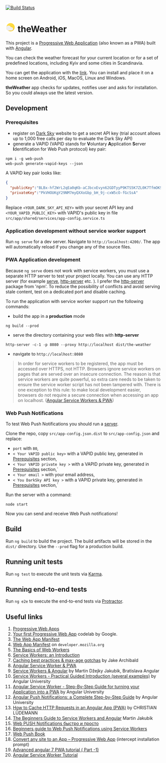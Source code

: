 [![Build Status](https://travis-ci.com/nodm/the-weather.svg?branch=master)](https://travis-ci.com/nodm/the-weather)


# ![logo](src/assets/icons/icon-32x32.png) theWeather

This project is a [Progressive Web Application](https://en.wikipedia.org/wiki/Progressive_web_application) (also known as a PWA) built with [Angular](https://angular.io).

You can check the weather forecast for your current location or for a set of predefined locations, including Kyiv and some cities in Scandinavia.

You can get the application with the [link](https://nodm.github.io/the-weather). You can install and place it on a home screen on Android, iOS, MacOS, Linux and Windows.  

**theWeather** app checks for updates, notifies user and asks for installation. So you could always use the latest version.

## Development

### Prerequisites
* register on [Dark Sky](https://darksky.net/dev) website to get a secret API key (trial account allows up to 1,000 free calls per day to evaluate the Dark Sky API)
* generate a VAPID (VAPID stands for **V**oluntary **A**pplication **S**erver **I**dentification for Web Push protocol) key pair:
```shell script
npm i -g web-push
web-push generate-vapid-keys --json
```
A VAPID key pair looks like:
```json
{
  "publicKey":"BLBx-hf2WrL2qEa0qKb-aCJbcxEvyn62GDTyyP9KTS5K7ZL0K7TfmOKSPqp8vQF0DaG8hpSBknz_x3qf5F4iEFo",
  "privateKey":"PkVHOUKgY29NM7myQXXoGbp_bH_9j-cxW5cO-fGcSsA"
}
```

Replace `<YOUR_DARK_SKY_API_KEY>` with your secret API key and `<YOUR_VAPID_PUBLIC_KEY>` with VAPID's public key in file `src/app/shared/services/app-config.service.ts`

### Application development without service worker support
Run `ng serve` for a dev server. Navigate to `http://localhost:4200/`. The app will automatically reload if you change any of the source files.

### PWA Application development

Because `ng serve` does not work with service workers, you must use a separate HTTP server to test your project locally.
You can use any HTTP server (for example [serve](https://github.com/zeit/serve), [http-server](https://www.npmjs.com/package/http-server) etc. ).
I prefer the [http-server](https://www.npmjs.com/package/http-server) package from 'npm'. To reduce the possibility of
conflicts and avoid serving stale content, test on a dedicated port and disable caching.

To run the application with service worker support run the following commands:
* build the app in a **production** mode
```shell script
ng build --prod
```
* serve the directory containing your web files with **http-server**
```shell script
http-server -c-1 -p 8080 --proxy http://localhost dist/the-weather
```
* navigate to `http://localhost:8080`

>In order for service workers to be registered, the app must be accessed over HTTPS, not HTTP. Browsers ignore service workers on pages that are served over an
insecure connection. The reason is that service workers are quite powerful, so extra care needs to be taken to ensure the service worker script has not been tampered with.
There is one exception to this rule: to make local development easier, browsers do not require a secure connection when accessing an app on localhost.
([Angular Service Workers & PWA](https://angular.io/guide/service-worker-getting-started#serving-with-http-server))

### Web Push Notifications

To test Web Push Notifications you should run a [server](https://github.com/nodm/the-weather-service).

Clone the repo, copy `src/app-config.json.dist` to `src/app-config.json` and replace:
* `port` with `80`,
* `< Your VAPID public key>` with a VAPID public key, generated in [Prerequisites](#prerequisites) section,
* `< Your VAPID private key >`  with a VAPID private key, generated in [Prerequisites](#prerequisites) section,`
* `< Your email >` with your email address,
* `< You DarkSky API key >` with a VAPID private key, generated in [Prerequisites](#prerequisites) section,`

Run the server with a command:
```shell script
node start
```

Now you can send and receive Web Push notifications!

## Build

Run `ng build` to build the project. The build artifacts will be stored in the `dist/` directory. Use the `--prod` flag for a production build.

## Running unit tests

Run `ng test` to execute the unit tests via [Karma](https://karma-runner.github.io).

## Running end-to-end tests

Run `ng e2e` to execute the end-to-end tests via [Protractor](http://www.protractortest.org/).

## Useful links
1. [Progressive Web Apps](https://developers.google.com/web/progressive-web-apps/)
2. [Your first Progressive Web App](https://codelabs.developers.google.com/codelabs/your-first-pwapp/#0) codelab by Google.
3. [The Web App Manifest](https://developers.google.com/web/fundamentals/web-app-manifest)
4. [Web App Manifest](https://developer.mozilla.org/en-US/docs/Web/Manifest#Members) on `developer.mozilla.org`
5. [The Basics of Web Workers](https://www.html5rocks.com/en/tutorials/workers/basics/)
6. [Service Workers: an Introduction](https://developers.google.com/web/fundamentals/primers/service-workers)
7. [Caching best practices & max-age gotchas](https://jakearchibald.com/2016/caching-best-practices/) by Jake Archibald
8. [Angular Service Worker & PWA](https://angular.io/guide/service-worker-intro)
9. [Service Workers & Angular](https://medium.com/bratislava-angular/service-workers-angular-3c1551f0c203) by Martin Džejky Jakubik, Bratislava Angular
10. [Service Workers - Practical Guided Introduction (several examples)](https://blog.angular-university.io/service-workers/) by Angular University
11. [Angular Service Worker - Step-By-Step Guide for turning your Application into a PWA](https://blog.angular-university.io/angular-service-worker/) by Angular University
12. [Angular Push Notifications: a Complete Step-by-Step Guide](https://blog.angular-university.io/angular-push-notifications/) by Angular University
13. [How to Cache HTTP Requests in an Angular App (PWA)](https://christianlydemann.com/how-to-cache-http-requests-in-an-angular-pwa/) by CHRISTIAN LÜDEMANN
14. [The Beginners Guide to Service Workers and Angular](https://blog.ng-book.com/service-workers-and-angular/) Martin Jakubík
15. [Web PUSH Notifications быстро и просто](https://habr.com/ru/post/321924/)
16. [Beginners guide to Web Push Notifications using Service Workers](https://medium.com/izettle-engineering/beginners-guide-to-web-push-notifications-using-service-workers-cb3474a17679)
17. [Web Push Book](https://web-push-book.gauntface.com/)
18. [Convert any site to an App – Progressive Web App](https://dev.to/tomavelev/convert-any-site-to-an-app-progressive-web-app-4e3d) (intercept installation prompt)
19. [Advanced angular 7 PWA tutorial ( Part -1)](https://www.youtube.com/watch?v=f26hgzyGdHM)
20. [Angular Service Worker Tutorial](https://www.youtube.com/watch?v=5YtNQJQu31Y)
